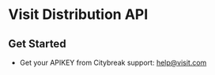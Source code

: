 # Visit Distribution API

Get Started
--------------------

- Get your APIKEY from Citybreak support: help@visit.com
